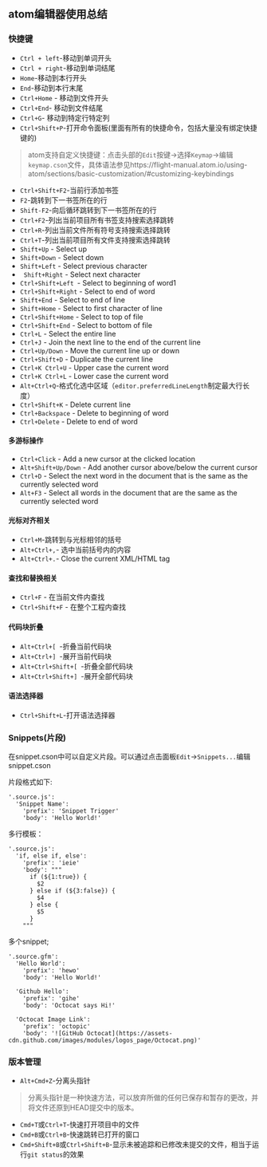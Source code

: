 ## atom编辑器使用总结
### 快捷键
+ `Ctrl + left`-移动到单词开头
+ `Ctrl + right`-移动到单词结尾
+ `Home`-移动到本行开头
+ `End`-移动到本行末尾
+ `Ctrl+Home` - 移动到文件开头
+ `Ctrl+End`- 移动到文件结尾
+ `Ctrl+G`- 移动到特定行特定列
+ `Ctrl+Shift+P`-打开命令面板(里面有所有的快捷命令，包括大量没有绑定快捷键的)
> atom支持自定义快捷键：点击头部的`Edit`按键->选择`Keymap`->编辑`keymap.cson`文件，具体语法参见https://flight-manual.atom.io/using-atom/sections/basic-customization/#customizing-keybindings

+ `Ctrl+Shift+F2`-当前行添加书签
+ `F2`-跳转到下一书签所在的行
+ `Shift-F2`-向后循环跳转到下一书签所在的行
+ `Ctrl+F2`-列出当前项目所有书签支持搜索选择跳转
+ `Ctrl+R`-列出当前文件所有符号支持搜索选择跳转
+ `Ctrl+T`-列出当前项目所有文件支持搜索选择跳转
+ `Shift+Up` - Select up
+ `Shift+Down` - Select down
+ `Shift+Left` - Select previous character
+ ` Shift+Right` - Select next character
+ `Ctrl+Shift+Left `- Select to beginning of word1
+ `Ctrl+Shift+Right` - Select to end of word
+ `Shift+End` - Select to end of line
+ `Shift+Home` - Select to first character of line
+ `Ctrl+Shift+Home` - Select to top of file
+ `Ctrl+Shift+End` - Select to bottom of file
+ `Ctrl+L` - Select the entire line
+ `Ctrl+J` - Join the next line to the end of the current line
+ `Ctrl+Up/Down` - Move the current line up or down
+ `Ctrl+Shift+D` - Duplicate the current line
+ `Ctrl+K Ctrl+U` - Upper case the current word
+ `Ctrl+K Ctrl+L` - Lower case the current word
+ `Alt+Ctrl+Q`-格式化选中区域（`editor.preferredLineLength`制定最大行长度）
+ `Ctrl+Shift+K` - Delete current line
+ `Ctrl+Backspace` - Delete to beginning of word
+ `Ctrl+Delete` - Delete to end of word
#### 多游标操作
+ `Ctrl+Click` - Add a new cursor at the clicked location
+ `Alt+Shift+Up/Down` - Add another cursor above/below the current cursor
+ `Ctrl+D` - Select the next word in the document that is the same as the currently selected word
+ `Alt+F3` - Select all words in the document that are the same as the currently selected word

#### 光标对齐相关
+ `Ctrl+M`-跳转到与光标相邻的括号
+ `Alt+Ctrl+,`- 选中当前括号内的内容
+ `Alt+Ctrl+.`- Close the current XML/HTML tag

#### 查找和替换相关
+ `Ctrl+F` - 在当前文件内查找
+ `Ctrl+Shift+F` - 在整个工程内查找

#### 代码块折叠
+ `Alt+Ctrl+[ `-折叠当前代码块
+ `Alt+Ctrl+] `-展开当前代码块
+ `Alt+Ctrl+Shift+[ `-折叠全部代码块
+ `Alt+Ctrl+Shift+] `-展开全部代码块

#### 语法选择器
+  `Ctrl+Shift+L`-打开语法选择器

### Snippets(片段)
在snippet.cson中可以自定义片段。可以通过点击面板`Edit`->`Snippets...`编辑snippet.cson

片段格式如下:
```
'.source.js':
  'Snippet Name':
    'prefix': 'Snippet Trigger'
    'body': 'Hello World!'
```
多行模板：
```
'.source.js':
  'if, else if, else':
    'prefix': 'ieie'
    'body': """
      if (${1:true}) {
        $2
      } else if (${3:false}) {
        $4
      } else {
        $5
      }
    """
```
多个snippet;
```
'.source.gfm':
  'Hello World':
    'prefix': 'hewo'
    'body': 'Hello World!'

  'Github Hello':
    'prefix': 'gihe'
    'body': 'Octocat says Hi!'

  'Octocat Image Link':
    'prefix': 'octopic'
    'body': '![GitHub Octocat](https://assets-cdn.github.com/images/modules/logos_page/Octocat.png)'
```
### 版本管理
+ `Alt+Cmd+Z`-分离头指针
> 分离头指针是一种快速方法，可以放弃所做的任何已保存和暂存的更改，并将文件还原到HEAD提交中的版本。
+ `Cmd+T`或`Ctrl+T`-快速打开项目中的文件
+ `Cmd+B`或`Ctrl+B`-快速跳转已打开的窗口
+ `Cmd+Shift+B`或`Ctrl+Shift+B`-显示未被追踪和已修改未提交的文件，相当于运行`git status`的效果
